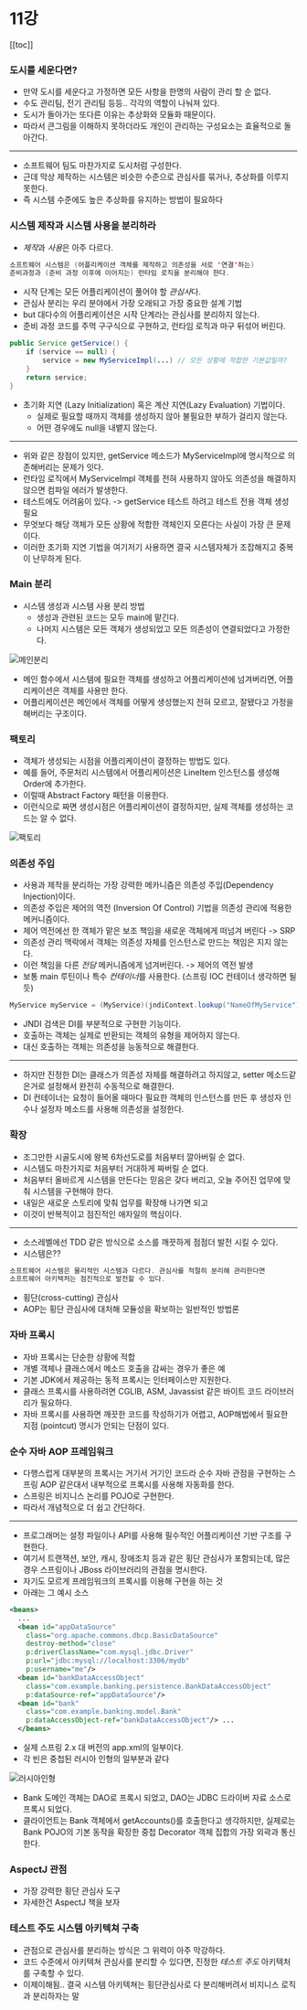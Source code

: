 # 11강

[[toc]]

### 도시를 세운다면?
- 만약 도시를 세운다고 가정하면 모든 사항을 한명의 사람이 관리 할 순 없다.
- 수도 관리팀, 전기 관리팀 등등.. 각각의 역할이 나눠져 있다.
- 도시가 돌아가는 또다른 이유는 추상화와 모듈화 때문이다.
- 따라서 큰그림을 이해하지 못하더라도 개인이 관리하는 구성요소는 효율적으로 돌아간다.

<hr />

- 소프트웨어 팀도 마찬가지로 도시처럼 구성한다.
- 근데 막상 제작하는 시스템은 비슷한 수준으로 관심사를 묶거나, 추상화를 이루지 못한다.
- 즉 시스템 수준에도 높은 추상화를 유지하는 방법이 필요하다

### 시스템 제작과 시스템 사용을 분리하라 
- *제작*과 *사용*은 아주 다르다.

```java
소프트웨어 시스템은 (어플리케이션 객체를 제작하고 의존성을 서로 '연결'하는) 
준비과정과 (준비 과정 이후에 이어지는) 런타임 로직을 분리해야 한다.
```

- 시작 단계는 모든 어플리케이션이 풀어야 할 *관심사*다. 
- 관심사 분리는 우리 분야에서 가장 오래되고 가장 중요한 설계 기법
- but 대다수의 어플리케이션은 시작 단계라는 관심사를 분리하지 않는다.
- 준비 과정 코드를 주먹 구구식으로 구현하고, 런타임 로직과 마구 뒤섞어 버린다.

```java
public Service getService() {
    if (service == null) {
        service = new MyServiceImpl(...) // 모든 상황에 적합한 기본값일까?
    } 
    return service;
}
```

- 초기화 지연 (Lazy Initialization) 혹은 계산 지연(Lazy Evaluation) 기법이다.
    - 실제로 필요할 때까지 객체를 생성하지 않아 불필요한 부하가 걸리지 않는다.
    - 어떤 경우에도 null을 내뱉지 않는다.

<hr />

- 위와 같은 장점이 있지만, getService 메소드가 MyServiceImpl에 명시적으로 의존해버리는 문제가 잇다.
- 런타임 로직에서 MyServiceImpl 객체를 전혀 사용하지 않아도 의존성을 해결하지 않으면 컴파일 에러가 발생한다.
- 테스트에도 어려움이 있다. -> getService 테스트 하려고 테스트 전용 객체 생성 필요
- 무엇보다 해당 객체가 모든 상황에 적합한 객체인지 모른다는 사실이 가장 큰 문제이다.
- 이러한 초기화 지연 기법을 여기저기 사용하면 결국 시스템자체가 조잡해지고 중복이 난무하게 된다.

### Main 분리
- 시스템 생성과 시스템 사용 분리 방법
    - 생성과 관련된 코드는 모두 main에 맡긴다.
    - 나머지 시스템은 모든 객체가 생성되었고 모든 의존성이 연결되었다고 가정한다.

![메인분리](../../images/book/system2.png)

- 메인 함수에서 시스템에 필요한 객체를 생성하고 어플리케이션에 넘겨버리면, 어플리케이션은 객체를 사용만 한다.
- 어플리케이션은 메인에서 객체를 어떻게 생성했는지 전혀 모르고, 잘됐다고 가정을 해버리는 구조이다.

### 팩토리
- 객체가 생성되는 시점을 어플리케이션이 결정하는 방법도 있다.
- 예를 들어, 주문처리 시스템에서 어플리케이션은 LineItem 인스턴스를 생성해 Order에 추가한다.
- 이럴때 Abstract Factory 패턴을 이용한다.
- 이런식으로 짜면 생성시점은 어플리케이션이 결정하지만, 실제 객체를 생성하는 코드는 알 수 없다.

![팩토리](../../images/book/system1.png)

### 의존성 주입
- 사용과 제작을 분리하는 가장 강력한 메카니즘은 의존성 주입(Dependency Injection)이다.
- 의존성 주입은 제어의 역전 (Inversion Of Control) 기법을 의존성 관리에 적용한 메커니즘이다.
- 제어 역전에선 한 객체가 맡은 보조 책임을 새로운 객체에게 떠넘겨 버린다 -> SRP
- 의존성 관리 맥락에서 객체는 의존성 자체를 인스턴스로 만드는 책임은 지지 않는다.
- 이런 책임을 다른 *전담* 메커니즘에게 넘겨버린다. -> 제어의 역전 발생
- 보통 main 루틴이나 특수 *컨테이너*를 사용한다. (스프링 IOC 컨테이너 생각하면 될듯)

```java
MyService myService = (MyService)(jndiContext.lookup("NameOfMyService"));
```

- JNDI 검색은 DI를 부분적으로 구현한 기능이다.
- 호출하는 객체는 실제로 반환되는 객체의 유형을 제어하지 않는다.
- 대신 호출하는 객체는 의존성을 능동적으로 해결한다.

<hr />

- 하지만 진정한 DI는 클래스가 의존성 자체를 해결하려고 하지않고, setter 메소드같은거로 설정해서 완전히 수동적으로 해결한다.
- DI 컨테이너는 요청이 들어올 때마다 필요한 객체의 인스턴스를 만든 후 생성자 인수나 설정자 메소드를 사용해 의존성을 설정한다.

### 확장
- 조그만한 시골도시에 왕복 6차선도로를 처음부터 깔아버릴 순 없다.
- 시스템도 마찬가지로 처음부터 거대하게 짜버릴 순 없다.
- 처음부터 올바르게 시스템을 만든다는 믿음은 갖다 버리고, 오늘 주어진 업무에 맞춰 시스템을 구현해야 한다.
- 내일은 새로운 스토리에 맞춰 업무를 확장해 나가면 되고
- 이것이 반복적이고 점진적인 애자일의 핵심이다.

<hr/>

- 소스레벨에선 TDD 같은 방식으로 소스를 깨끗하게 점점더 발전 시킬 수 있다.
- 시스템은??

```java
소프트웨어 시스템은 물리적인 시스템과 다르다. 관심사를 적절히 분리해 관리한다면
소프트웨어 아키텍처는 점진적으로 발전할 수 있다.
```

- 횡단(cross-cutting) 관심사
- AOP는 횡단 관심사에 대처해 모듈성을 확보하는 일반적인 방법론

### 자바 프록시
- 자바 프록시는 단순한 상황에 적합
- 개별 객체나 클래스에서 메소드 호출을 감싸는 경우가 좋은 예
- 기본 JDK에서 제공하는 동적 프록시는 인터페이스만 지원한다.
- 클래스 프록시를 사용하려면 CGLIB, ASM, Javassist 같은 바이트 코드 라이브러리가 필요하다.
- 자바 프록시를 사용하면 깨끗한 코드를 작성하기가 어렵고, AOP해법에서 필요한 지점 (pointcut) 명시가 안되는 단점이 있다.

### 순수 자바 AOP 프레임워크
- 다행스럽게 대부분의 프록시는 거기서 거기인 코드라 순수 자바 관점을 구현하는 스프링 AOP 같은대서 내부적으로 프록시를 사용해 자동화를 한다.
- 스프링은 비지니스 논리를 POJO로 구현한다.
- 따라서 개념적으로 더 쉽고 간단하다.

<hr />

- 프로그래머는 설정 파일이나 API를 사용해 필수적인 어플리케이션 기반 구조를 구현한다.
- 여기서 트랜잭션, 보안, 캐시, 장애조치 등과 같은 횡단 관심사가 포함되는데, 많은경우 스프링이나 JBoss 라이브러리의 관점을 명시한다.
- 자기도 모르게 프레임워크의 프록시를 이용해 구현을 하는 것
- 아래는 그 예시 소스

```xml
<beans>
  ...
  <bean id="appDataSource"
    class="org.apache.commons.dbcp.BasicDataSource"
    destroy-method="close"
    p:driverClassName="com.mysql.jdbc.Driver"
    p:url="jdbc:mysql://localhost:3306/mydb"
    p:username="me"/>
  <bean id="bankDataAccessObject"
    class="com.example.banking.persistence.BankDataAccessObject"
    p:dataSource-ref="appDataSource"/>
  <bean id="bank"
    class="com.example.banking.model.Bank"
    p:dataAccessObject-ref="bankDataAccessObject"/> ...
  </beans>
```

- 실제 스프링 2.x 대 버전의 app.xml의 일부이다.
- 각 빈은 중첩된 러시아 인형의 일부분과 같다

![러시아인형](../../images/book/system3.png)

- Bank 도메인 객체는 DAO로 프록시 되었고, DAO는 JDBC 드라이버 자료 소스로 프록시 되었다.
- 클라이언트는 Bank 객체에서 getAccounts()를 호출한다고 생각하지만, 실제로는 Bank POJO의 기본 동작을 확장한 중첩 Decorator 객체 집합의 가장 외곽과 통신한다.

### AspectJ 관점
- 가장 강력한 횡단 관심사 도구
- 자세한건 AspectJ 책을 보자

### 테스트 주도 시스템 아키텍쳐 구축
- 관점으로 관심사를 분리하는 방식은 그 위력이 아주 막강하다.
- 코드 수준에서 아키텍쳐 관심사를 분리할 수 있다면, 진정한 *테스트 주도* 아키텍처를 구축할 수 있다.
- 이제이해됨.. 결국 시스템 아키텍쳐는 횡단관심사로 다 분리해버려서 비지니스 로직과 분리하자는 말